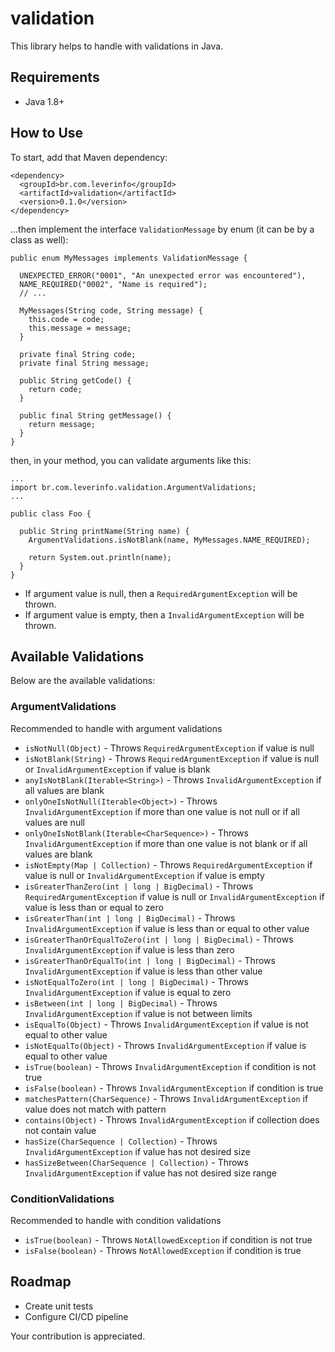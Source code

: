 # validation

This library helps to handle with validations in Java.

## Requirements

- Java 1.8+

## How to Use

To start, add that Maven dependency:

```
<dependency>
  <groupId>br.com.leverinfo</groupId>
  <artifactId>validation</artifactId>
  <version>0.1.0</version>
</dependency>
```

...then implement the interface `ValidationMessage` by enum (it can be by a class as well):
 
```
public enum MyMessages implements ValidationMessage {

  UNEXPECTED_ERROR("0001", "An unexpected error was encountered"),
  NAME_REQUIRED("0002", "Name is required");
  // ...

  MyMessages(String code, String message) {
    this.code = code;
    this.message = message;
  }

  private final String code;
  private final String message;

  public String getCode() {
    return code;
  }

  public final String getMessage() {
    return message;
  }
}
```

then, in your method, you can validate arguments like this:

```
...
import br.com.leverinfo.validation.ArgumentValidations;
...

public class Foo {
    
  public String printName(String name) {
    ArgumentValidations.isNotBlank(name, MyMessages.NAME_REQUIRED);
  
    return System.out.println(name);
  }
}
```

* If argument value is null, then a `RequiredArgumentException` will be thrown.
* If argument value is empty, then a `InvalidArgumentException` will be thrown.

## Available Validations

Below are the available validations:

### ArgumentValidations

Recommended to handle with argument validations

* `isNotNull(Object)` - Throws `RequiredArgumentException` if value is null
* `isNotBlank(String)` - Throws `RequiredArgumentException` if value is null or `InvalidArgumentException` if value is blank
* `anyIsNotBlank(Iterable<String>)` - Throws `InvalidArgumentException` if all values are blank
* `onlyOneIsNotNull(Iterable<Object>)` - Throws `InvalidArgumentException` if more than one value is not null or if all values are null
* `onlyOneIsNotBlank(Iterable<CharSequence>)` - Throws `InvalidArgumentException` if more than one value is not blank or if all values are blank
* `isNotEmpty(Map | Collection)` - Throws `RequiredArgumentException` if value is null or `InvalidArgumentException` if value is empty
* `isGreaterThanZero(int | long | BigDecimal)` - Throws `RequiredArgumentException` if value is null or `InvalidArgumentException` if value is less than or equal to zero
* `isGreaterThan(int | long | BigDecimal)` - Throws `InvalidArgumentException` if value is less than or equal to other value
* `isGreaterThanOrEqualToZero(int | long | BigDecimal)` - Throws `InvalidArgumentException` if value is less than zero
* `isGreaterThanOrEqualTo(int | long | BigDecimal)` - Throws `InvalidArgumentException` if value is less than other value
* `isNotEqualToZero(int | long | BigDecimal)` - Throws `InvalidArgumentException` if value is equal to zero
* `isBetween(int | long | BigDecimal)` - Throws `InvalidArgumentException` if value is not between limits
* `isEqualTo(Object)` - Throws `InvalidArgumentException` if value is not equal to other value
* `isNotEqualTo(Object)` - Throws `InvalidArgumentException` if value is equal to other value
* `isTrue(boolean)` - Throws `InvalidArgumentException` if condition is not true
* `isFalse(boolean)` - Throws `InvalidArgumentException` if condition is true
* `matchesPattern(CharSequence)` - Throws `InvalidArgumentException` if value does not match with pattern
* `contains(Object)` - Throws `InvalidArgumentException` if collection does not contain value
* `hasSize(CharSequence | Collection)` - Throws `InvalidArgumentException` if value has not desired size
* `hasSizeBetween(CharSequence | Collection)` - Throws `InvalidArgumentException` if value has not desired size range

### ConditionValidations

Recommended to handle with condition validations

* `isTrue(boolean)` - Throws `NotAllowedException` if condition is not true
* `isFalse(boolean)` - Throws `NotAllowedException` if condition is true

## Roadmap

- Create unit tests
- Configure CI/CD pipeline

Your contribution is appreciated.